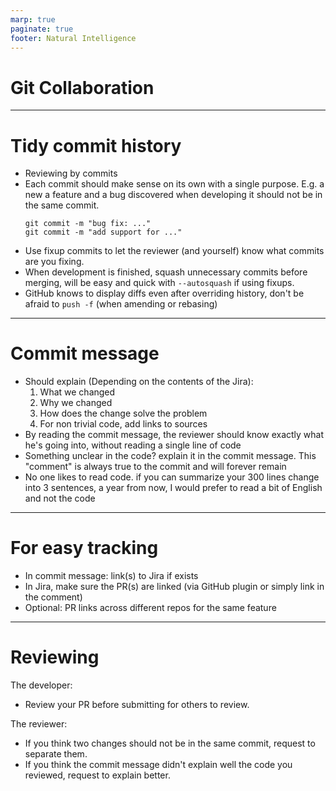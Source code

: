 ```yaml
---
marp: true
paginate: true
footer: Natural Intelligence
---
```


# Git Collaboration

---

# Tidy commit history

- Reviewing by commits
- Each commit should make sense on its own with a single purpose. E.g. a new a feature and a bug discovered when developing it should not be in the same commit.
  ```
  git commit -m "bug fix: ..."
  git commit -m "add support for ..."
  ```
- Use fixup commits to let the reviewer (and yourself) know what commits are you fixing.
- When development is finished, squash unnecessary commits before merging, will be easy and quick with `--autosquash` if using fixups.
- GitHub knows to display diffs even after overriding history, 
don't be afraid to `push -f` (when amending or rebasing)

---

# Commit message

- Should explain (Depending on the contents of the Jira):
  1. What we changed
  2. Why we changed
  3. How does the change solve the problem
  4. For non trivial code, add links to sources
- By reading the commit message, the reviewer should know exactly what he's going into, without reading a single line of code
- Something unclear in the code? explain it in the commit message. This "comment" is always true to the commit and will forever remain
- No one likes to read code. if you can summarize your 300 lines change into 3 sentences, a year from now, I would prefer to read a bit of English and not the code

---

# For easy tracking

- In commit message: link(s) to Jira if exists
- In Jira, make sure the PR(s) are linked (via GitHub plugin or simply link in the comment)
- Optional: PR links across different repos for the same feature

---

# Reviewing

The developer:
- Review your PR before submitting for others to review. 

The reviewer:
- If you think two changes should not be in the same commit, request to separate them.
- If you think the commit message didn't explain well the code you reviewed, request to explain better.
